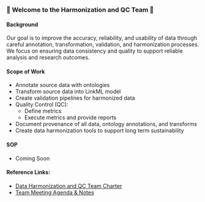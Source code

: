 ### 🎉 Welcome to the Harmonization and QC Team 🎉

#### Background
Our goal is to improve the accuracy, reliability, and usability of data through careful annotation, transformation, validation, and harmonization processes. We focus on ensuring data consistency and quality to support reliable analysis and research outcomes.

#### Scope of Work
- Annotate source data with ontologies
- Transform source data into LinkML model
- Create validation pipelines for harmonized data
- Quality Control (QC):
  - Define metrics
  - Execute metrics and provide reports
- Document provenance of all data, ontology annotations, and transforms
- Create data harmonization tools to support long term sustainability

#### SOP 
- Coming Soon

#### Reference Links: 
- [Data Harmonization and QC Team Charter](https://docs.google.com/document/d/1TqGixEpweoHTxvq9aRMq_7zpGtw7Bqp32oqL8jzxU60/edit?usp=sharing)
- [Team Meeting Agenda & Notes](https://docs.google.com/document/d/13Hl8FHmkwXAdR3uCbOZ1ENlJiXr8QwEoKNV5lvWNNe4/edit?usp=sharing) 

